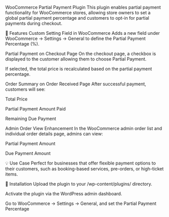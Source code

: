 WooCommerce Partial Payment Plugin
This plugin enables partial payment functionality for WooCommerce stores, allowing store owners to set a global partial payment percentage and customers to opt-in for partial payments during checkout.

🔧 Features
Custom Setting Field in WooCommerce
Adds a new field under WooCommerce → Settings → General to define the Partial Payment Percentage (%).

Partial Payment on Checkout Page
On the checkout page, a checkbox is displayed to the customer allowing them to choose Partial Payment.

If selected, the total price is recalculated based on the partial payment percentage.

Order Summary on Order Received Page
After successful payment, customers will see:

Total Price

Partial Payment Amount Paid

Remaining Due Payment

Admin Order View Enhancement
In the WooCommerce admin order list and individual order details page, admins can view:

Partial Payment Amount

Due Payment Amount

💡 Use Case
Perfect for businesses that offer flexible payment options to their customers, such as booking-based services, pre-orders, or high-ticket items.

📌 Installation
Upload the plugin to your /wp-content/plugins/ directory.

Activate the plugin via the WordPress admin dashboard.

Go to WooCommerce → Settings → General, and set the Partial Payment Percentage
